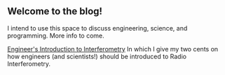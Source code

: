 ## Welcome to the blog!

I intend to use this space to discuss engineering, science, and programming.
More info to come.

[Engineer's Introduction to Interferometry](https://devincody.github.io/Blog/_posts/post1.md)
In which I give my two cents on how engineers (and scientists!) should be introduced to Radio Interferometry.
